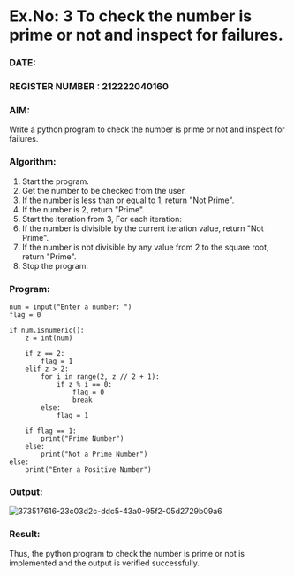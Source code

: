# Ex.No: 3 To check the number is prime or not and inspect for failures.
 
### DATE:                                                                            
### REGISTER NUMBER : 212222040160
### AIM: 
Write a python program to check the number is prime or not and inspect for failures.
 
### Algorithm:
1. Start the program.
2. Get the number to be checked from the user.
3. If the number is less than or equal to 1, return "Not Prime".
4. If the number is 2, return "Prime".
5. Start the iteration from 3, For each iteration:
6. If the number is divisible by the current iteration value, return "Not Prime".
7. If the number is not divisible by any value from 2 to the square root, return "Prime".
8. Stop the program.

### Program:
```
num = input("Enter a number: ")
flag = 0

if num.isnumeric():
    z = int(num)
    
    if z == 2:
        flag = 1
    elif z > 2:
        for i in range(2, z // 2 + 1):
            if z % i == 0:
                flag = 0
                break
        else:
            flag = 1
    
    if flag == 1:
        print("Prime Number")
    else:
        print("Not a Prime Number")
else:
    print("Enter a Positive Number")
```


### Output:
![373517616-23c03d2c-ddc5-43a0-95f2-05d2729b09a6](https://github.com/user-attachments/assets/fd8cdcb8-7008-42d9-b634-51549c56aa47)



### Result:
Thus, the python program to check the number is prime or not is implemented and the output is verified successfully.
